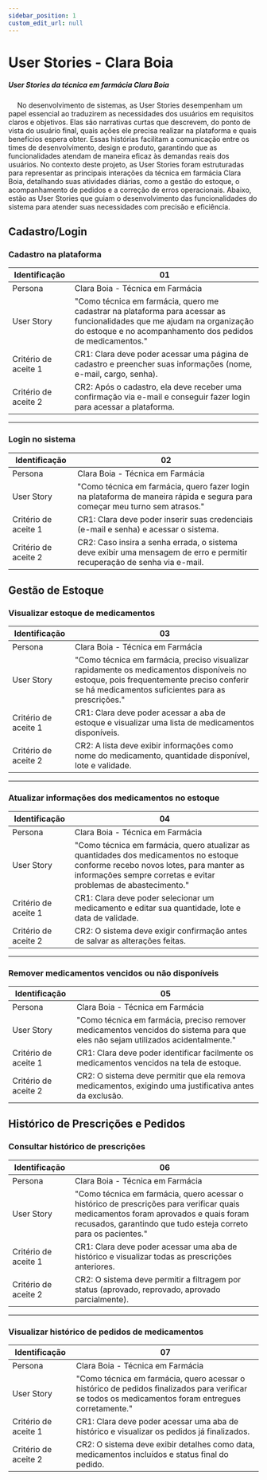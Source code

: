 ```yaml
---
sidebar_position: 1
custom_edit_url: null
---
```


# User Stories - Clara Boia

##### User Stories da técnica em farmácia Clara Boia

&emsp; No desenvolvimento de sistemas, as User Stories desempenham um papel essencial ao traduzirem as necessidades dos usuários em requisitos claros e objetivos. Elas são narrativas curtas que descrevem, do ponto de vista do usuário final, quais ações ele precisa realizar na plataforma e quais benefícios espera obter. Essas histórias facilitam a comunicação entre os times de desenvolvimento, design e produto, garantindo que as funcionalidades atendam de maneira eficaz às demandas reais dos usuários. No contexto deste projeto, as User Stories foram estruturadas para representar as principais interações da técnica em farmácia Clara Boia, detalhando suas atividades diárias, como a gestão do estoque, o acompanhamento de pedidos e a correção de erros operacionais. Abaixo, estão as User Stories que guiam o desenvolvimento das funcionalidades do sistema para atender suas necessidades com precisão e eficiência.

## **Cadastro/Login**  

### **Cadastro na plataforma**  
Identificação | 01  
--- | ---  
Persona | Clara Boia - Técnica em Farmácia  
User Story | "Como técnica em farmácia, quero me cadastrar na plataforma para acessar as funcionalidades que me ajudam na organização do estoque e no acompanhamento dos pedidos de medicamentos."  
Critério de aceite 1 | CR1: Clara deve poder acessar uma página de cadastro e preencher suas informações (nome, e-mail, cargo, senha).  
Critério de aceite 2 | CR2: Após o cadastro, ela deve receber uma confirmação via e-mail e conseguir fazer login para acessar a plataforma.  

---

### **Login no sistema**  
Identificação | 02  
--- | ---  
Persona | Clara Boia - Técnica em Farmácia  
User Story | "Como técnica em farmácia, quero fazer login na plataforma de maneira rápida e segura para começar meu turno sem atrasos."  
Critério de aceite 1 | CR1: Clara deve poder inserir suas credenciais (e-mail e senha) e acessar o sistema.  
Critério de aceite 2 | CR2: Caso insira a senha errada, o sistema deve exibir uma mensagem de erro e permitir recuperação de senha via e-mail.  

## **Gestão de Estoque**  

### **Visualizar estoque de medicamentos**  
Identificação | 03  
--- | ---  
Persona | Clara Boia - Técnica em Farmácia  
User Story | "Como técnica em farmácia, preciso visualizar rapidamente os medicamentos disponíveis no estoque, pois frequentemente preciso conferir se há medicamentos suficientes para as prescrições."  
Critério de aceite 1 | CR1: Clara deve poder acessar a aba de estoque e visualizar uma lista de medicamentos disponíveis.  
Critério de aceite 2 | CR2: A lista deve exibir informações como nome do medicamento, quantidade disponível, lote e validade.  

---

### **Atualizar informações dos medicamentos no estoque**  
Identificação | 04  
--- | ---  
Persona | Clara Boia - Técnica em Farmácia  
User Story | "Como técnica em farmácia, quero atualizar as quantidades dos medicamentos no estoque conforme recebo novos lotes, para manter as informações sempre corretas e evitar problemas de abastecimento."  
Critério de aceite 1 | CR1: Clara deve poder selecionar um medicamento e editar sua quantidade, lote e data de validade.  
Critério de aceite 2 | CR2: O sistema deve exigir confirmação antes de salvar as alterações feitas.  

---

### **Remover medicamentos vencidos ou não disponíveis**  
Identificação | 05  
--- | ---  
Persona | Clara Boia - Técnica em Farmácia  
User Story | "Como técnica em farmácia, preciso remover medicamentos vencidos do sistema para que eles não sejam utilizados acidentalmente."  
Critério de aceite 1 | CR1: Clara deve poder identificar facilmente os medicamentos vencidos na tela de estoque.  
Critério de aceite 2 | CR2: O sistema deve permitir que ela remova medicamentos, exigindo uma justificativa antes da exclusão.  

## **Histórico de Prescrições e Pedidos**  

### **Consultar histórico de prescrições**  
Identificação | 06  
--- | ---  
Persona | Clara Boia - Técnica em Farmácia  
User Story | "Como técnica em farmácia, quero acessar o histórico de prescrições para verificar quais medicamentos foram aprovados e quais foram recusados, garantindo que tudo esteja correto para os pacientes."  
Critério de aceite 1 | CR1: Clara deve poder acessar uma aba de histórico e visualizar todas as prescrições anteriores.  
Critério de aceite 2 | CR2: O sistema deve permitir a filtragem por status (aprovado, reprovado, aprovado parcialmente).  

---

### **Visualizar histórico de pedidos de medicamentos**  
Identificação | 07  
--- | ---  
Persona | Clara Boia - Técnica em Farmácia  
User Story | "Como técnica em farmácia, quero acessar o histórico de pedidos finalizados para verificar se todos os medicamentos foram entregues corretamente."  
Critério de aceite 1 | CR1: Clara deve poder acessar uma aba de histórico e visualizar os pedidos já finalizados.  
Critério de aceite 2 | CR2: O sistema deve exibir detalhes como data, medicamentos incluídos e status final do pedido.   




